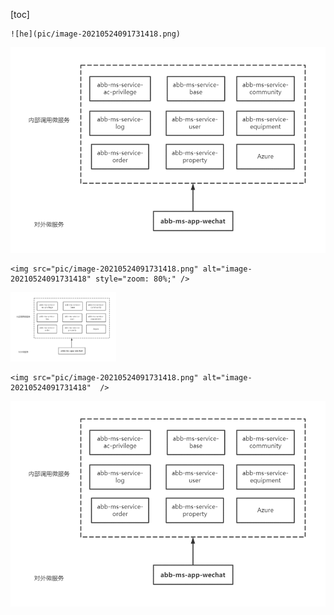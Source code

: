 [toc]

```
![he](pic/image-20210524091731418.png)
```
![he](pic/image-20210524091731418.png)
```
<img src="pic/image-20210524091731418.png" alt="image-20210524091731418" style="zoom: 80%;" />
```
<img src="pic/image-20210524091731418.png" alt="image-20210524091731418" style="zoom: 20%;" />

```
<img src="pic/image-20210524091731418.png" alt="image-20210524091731418"  />
```
<img src="pic/image-20210524091731418.png" />